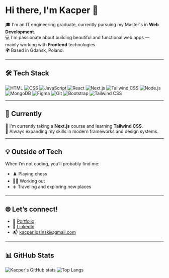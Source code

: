 # Hi there, I'm Kacper 👋

🎓 I'm an IT engineering graduate, currently pursuing my Master's in **Web Development**.  
💻 I'm passionate about building beautiful and functional web apps — mainly working with **Frontend** technologies.  
🌍 Based in Gdańsk, Poland.

---

## 🛠️ Tech Stack
![HTML](https://img.shields.io/badge/-HTML5-E34F26?style=flat-square&logo=html5&logoColor=white)
![CSS](https://img.shields.io/badge/-CSS3-1572B6?style=flat-square&logo=css3)
![JavaScript](https://img.shields.io/badge/-JavaScript-F7DF1E?style=flat-square&logo=javascript&logoColor=black)
![React](https://img.shields.io/badge/-React-61DAFB?style=flat-square&logo=react&logoColor=black)
![Next.js](https://img.shields.io/badge/-Next.js-000000?style=flat-square&logo=nextdotjs)
![Tailwind CSS](https://img.shields.io/badge/-Tailwind%20CSS-38B2AC?style=flat-square&logo=tailwind-css&logoColor=white)
![Node.js](https://img.shields.io/badge/-Node.js-339933?style=flat-square&logo=node.js&logoColor=white)
![MongoDB](https://img.shields.io/badge/-MongoDB-47A248?style=flat-square&logo=mongodb&logoColor=white)
![Figma](https://img.shields.io/badge/-Figma-333333?style=flat-square&logo=figma)
![Git](https://img.shields.io/badge/-Git-F05032?style=flat-square&logo=git&logoColor=white)
![Bootstrap](https://img.shields.io/badge/-Bootstrap-563D7C?style=flat-square&logo=bootstrap&logoColor=white)
![Tailwind CSS](https://img.shields.io/badge/-Tailwind%20CSS-38B2AC?style=flat-square&logo=tailwind-css&logoColor=white)


---

## 🚀 Currently
🔭 I'm currently taking a **Next.js** course and learning **Tailwind CSS**.  
🌱 Always expanding my skills in modern frameworks and design systems.

---

## 💡 Outside of Tech
When I’m not coding, you’ll probably find me:
- ♟️ Playing chess  
- 🏋️‍♂️ Working out  
- ✈️ Traveling and exploring new places  

---

## 🌐 Let’s connect!
- 🔗 [Portfolio](https://kacperlosinski.github.io/my-portfolio/)
- 💼 [LinkedIn](https://www.linkedin.com/in/kacper-%C5%82osi%C5%84ski-51997a243/)
- 📬 kacper.losinski@gmail.com

---

## 📊 GitHub Stats

![Kacper's GitHub stats](https://github-readme-stats.vercel.app/api?username=kacperlosinski&show_icons=true&theme=tokyonight)
![Top Langs](https://github-readme-stats.vercel.app/api/top-langs/?username=kacperlosinski&layout=compact&theme=tokyonight)
